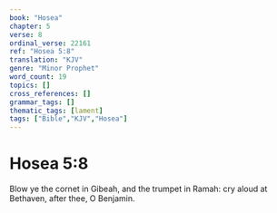 ```yaml
---
book: "Hosea"
chapter: 5
verse: 8
ordinal_verse: 22161
ref: "Hosea 5:8"
translation: "KJV"
genre: "Minor Prophet"
word_count: 19
topics: []
cross_references: []
grammar_tags: []
thematic_tags: [lament]
tags: ["Bible","KJV","Hosea"]
---
```


# Hosea 5:8

Blow ye the cornet in Gibeah, and the trumpet in Ramah: cry aloud at Bethaven, after thee, O Benjamin.
